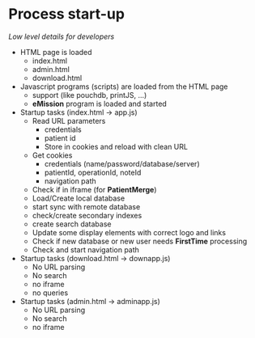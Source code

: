 # Process start-up

*Low level details for developers*

* HTML page is loaded
  * index.html
  * admin.html
  * download.html
* Javascript programs (scripts) are loaded from the HTML page
  * support (like pouchdb, printJS, ...)
  * **eMission** program is loaded and started
* Startup tasks (index.html -> app.js)
  * Read URL parameters
    * credentials
    * patient id
    * Store in cookies and reload with clean URL
  * Get cookies
    * credentials (name/password/database/server)
    * patientId, operationId, noteId
    * navigation path
  * Check if in iframe (for **PatientMerge**)
  * Load/Create local database
  * start sync with remote database
  * check/create secondary indexes
  * create search database
  * Update some display elements with correct logo and links
  * Check if new database or new user needs **FirstTime** processing
  * Check and start navigation path 
* Startup tasks (download.html -> downapp.js)
  * No URL parsing
  * No search
  * no iframe
  * no queries
* Startup tasks (admin.html -> adminapp.js)
  * No URL parsing
  * No search
  * no iframe
 